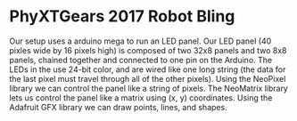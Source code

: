 # PhyXTGears 2017 Robot Bling
Our setup uses a arduino mega to run an LED panel.
Our LED panel (40 pixles wide by 16 pixels high) is composed of two 32x8 panels and two 8x8 panels, chained together and connected to one pin on the Arduino.
The LEDs in the use 24-bit color, and are wired like one long string (the data for the last pixel must travel through all of the other pixels).
Using the NeoPixel library we can control the panel like a string of pixels.
The NeoMatrix library lets us control the panel like a matrix using (x, y) coordinates.
Using the Adafruit GFX library we can draw points, lines, and shapes.